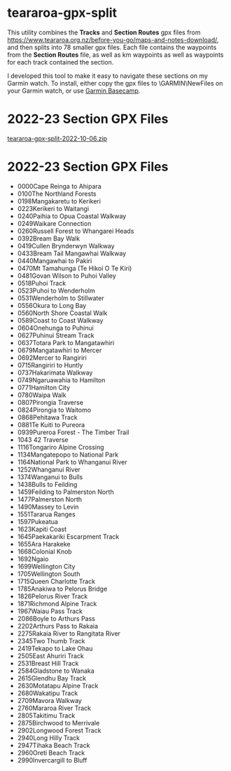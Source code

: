# teararoa-gpx-split

This utility combines the **Tracks** and **Section Routes** gpx files from https://www.teararoa.org.nz/before-you-go/maps-and-notes-download/, and then splits into 78 smaller gpx files.  Each file contains the waypoints from the **Section Routes** file, as well as km waypoints as well as waypoints for each track contained the section.

I developed this tool to make it easy to navigate these sections on my Garmin watch.  To install, either copy the gpx files to \GARMIN\NewFiles on your Garmin watch, or use [Garmin Basecamp](https://www.garmin.com/en-NZ/software/basecamp/). 

# 2022-23 Section GPX Files
[teararoa-gpx-split-2022-10-06.zip](https://github.com/bdoherty/teararoa-gpx-split/raw/main/published/teararoa-gpx-split-2022-10-06.zip)

# 2022-23 Section GPX Files

* 0000Cape Reinga to Ahipara
* 0100The Northland Forests
* 0198Mangakaretu to Kerikeri
* 0223Kerikeri to Waitangi
* 0240Paihia to Opua Coastal Walkway
* 0249Waikare Connection
* 0260Russell Forest to Whangarei Heads
* 0392Bream Bay Walk
* 0419Cullen Brynderwyn Walkway
* 0433Bream Tail Mangawhai Walkway
* 0440Mangawhai to Pakiri
* 0470Mt Tamahunga (Te Hikoi O Te Kiri)
* 0481Govan Wilson to Puhoi Valley
* 0518Puhoi Track
* 0523Puhoi to Wenderholm
* 0531Wenderholm to Stillwater
* 0556Okura to Long Bay
* 0560North Shore Coastal Walk
* 0589Coast to Coast Walkway
* 0604Onehunga to Puhinui
* 0627Puhinui Stream Track
* 0637Totara Park to Mangatawhiri
* 0679Mangatawhiri to Mercer
* 0692Mercer to Rangiriri
* 0715Rangiriri to Huntly
* 0737Hakarimata Walkway
* 0749Ngaruawahia to Hamilton
* 0771Hamilton City
* 0780Waipa Walk
* 0807Pirongia Traverse
* 0824Pirongia to Waitomo
* 0868Pehitawa Track
* 0881Te Kuiti to Pureora
* 0939Pureroa Forest - The Timber Trail
* 1043 42 Traverse
* 1116Tongariro Alpine Crossing
* 1134Mangatepopo to National Park
* 1164National Park to Whanganui River
* 1252Whanganui River
* 1374Wanganui to Bulls
* 1438Bulls to Feilding
* 1459Feilding to Palmerston North
* 1477Palmerston North
* 1490Massey to Levin
* 1551Tararua Ranges
* 1597Pukeatua
* 1623Kapiti Coast
* 1645Paekakariki Escarpment Track
* 1655Ara Harakeke
* 1668Colonial Knob
* 1692Ngaio
* 1699Wellington City
* 1705Wellington South
* 1715Queen Charlotte Track
* 1785Anakiwa to Pelorus Bridge
* 1826Pelorus River Track
* 1871Richmond Alpine Track
* 1967Waiau Pass Track
* 2086Boyle to Arthurs Pass
* 2202Arthurs Pass to Rakaia
* 2275Rakaia River to Rangitata River
* 2345Two Thumb Track
* 2419Tekapo to Lake Ohau
* 2505East Ahuriri Track
* 2531Breast Hill Track
* 2584Gladstone to Wanaka
* 2615Glendhu Bay Track
* 2630Motatapu Alpine Track
* 2680Wakatipu Track
* 2709Mavora Walkway
* 2760Mararoa River Track
* 2805Takitimu Track
* 2875Birchwood to Merrivale
* 2902Longwood Forest Track
* 2940Long Hilly Track
* 2947Tihaka Beach Track
* 2960Oreti Beach Track
* 2990Invercargill to Bluff
